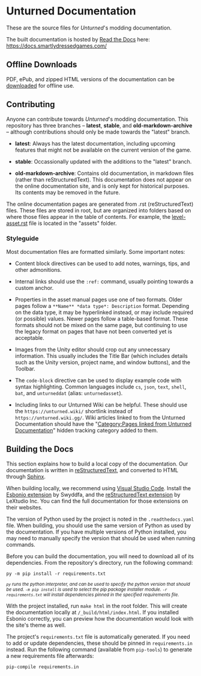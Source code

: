 Unturned Documentation
======================

These are the source files for *Unturned*'s modding documentation.

The built documentation is hosted by [Read the Docs](https://readthedocs.org/) here: https://docs.smartlydressedgames.com/

Offline Downloads
-----------------

PDF, ePub, and zipped HTML versions of the documentation can be [downloaded](https://readthedocs.org/projects/unturned/downloads/) for offline use.

Contributing
------------

Anyone can contribute towards *Unturned*'s modding documentation. This repository has three branches – **latest**, **stable**, and **old-markdown-archive** – although contributions should only be made towards the "latest" branch.

- **latest**: Always has the latest documentation, including upcoming features that might not be available on the current version of the game.

- **stable**: Occassionally updated with the additions to the "latest" branch.

- **old-markdown-archive**: Contains old documentation, in markdown files (rather than reStructuredText). This documentation does not appear on the online documentation site, and is only kept for historical purposes. Its contents may be removed in the future.

The online documentation pages are generated from .rst (reStructuredText) files. These files are stored in root, but are organized into folders based on where those files appear in the table of contents. For example, the [level-asset.rst](/assets/level-asset.rst) file is located in the "assets" folder.

### Styleguide

Most documentation files are formatted similarly. Some important notes:

- Content block directives can be used to add notes, warnings, tips, and other admonitions.

- Internal links should use the `:ref:` command, usually pointing towards a custom anchor.

- Properties in the asset manual pages use one of two formats. Older pages follow a `**Name** *data type*: Description` format. Depending on the data type, it may be hyperlinked instead, or may include required (or possible) values. Newer pages follow a table-based format. These formats should not be mixed on the same page, but continuing to use the legacy format on pages that have not been converted yet is acceptable.

- Images from the Unity editor should crop out any unnecessary information. This usually includes the Title Bar (which includes details such as the Unity version, project name, and window buttons), and the Toolbar.

- The `code-block` directive can be used to display example code with syntax highlighting. Common languages include `cs`, `json`, `text`, `shell`, `bat`, and `unturneddat` (alias: `unturnedasset`).

- Including links to our Unturned Wiki can be helpful. These should use the `https://unturned.wiki/` shortlink instead of `https://unturned.wiki.gg/`. Wiki articles linked to from the Unturned Documentation should have the "[Category:Pages linked from Unturned Documentation](https://unturned.wiki/wiki/Category:Pages_linked_from_Unturned_Documentation)" hidden tracking category added to them.

Building the Docs
-----------------

This section explains how to build a local copy of the documentation. Our documentation is written in [reStructuredText](https://www.writethedocs.org/guide/writing/reStructuredText/), and converted to HTML through [Sphinx](https://github.com/sphinx-doc/sphinx).

When building locally, we recommend using [Visual Studio Code](https://code.visualstudio.com/). Install the [Esbonio extension](https://docs.esbon.io/en/latest/index.html) by Swyddfa, and the [reStructuredText extension](https://docs.restructuredtext.net/) by LeXtudio Inc. You can find the full documentation for those extensions on their websites.

The version of Python used by the project is noted in the `.readthedocs.yaml` file. When building, you should use the same version of Python as used by the documentation. If you have multiple versions of Python installed, you may need to manually specify the version that should be used when running commands.

Before you can build the documentation, you will need to download all of its dependencies. From the repository's directory, run the following command:

```shell
py -m pip install -r requirements.txt
```

<small>*`py` runs the python interpreter, and can be used to specify the python version that should be used. `-m pip install` is used to select the pip package installer module. `-r requirements.txt` will install dependencies pinned in the specified requirements file.*</small>

With the project installed, run `make html` in the root folder. This will create the documentation locally at `/_build/html/index.html`. If you installed Esbonio correctly, you can preview how the documentation would look with the site's theme as well.

The project's `requirements.txt` file is automatically generated. If you need to add or update dependencies, these should be pinned in `requirements.in` instead. Run the following command (available from `pip-tools`) to generate a new requirements file afterwards:

```shell
pip-compile requirements.in
```
